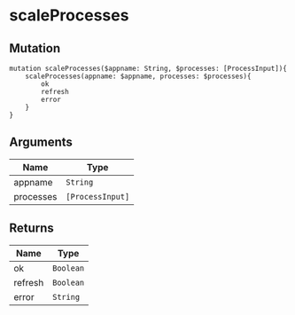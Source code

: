 # scaleProcesses

## Mutation

```
mutation scaleProcesses($appname: String, $processes: [ProcessInput]){
    scaleProcesses(appname: $appname, processes: $processes){
        ok
        refresh
        error
    }
}
```

## Arguments

Name | Type
---- | ---- 
appname | `String`
processes | `[ProcessInput]`

## Returns

Name | Type
---- | ----
ok | `Boolean`
refresh | `Boolean`
error | `String`

